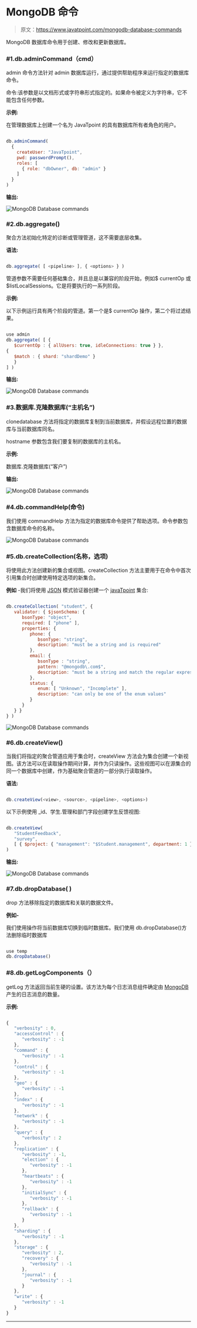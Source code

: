 # MongoDB 命令

> 原文：<https://www.javatpoint.com/mongodb-database-commands>

MongoDB 数据库命令用于创建、修改和更新数据库。

### #1.db.adminCommand（cmd）

admin 命令方法针对 admin 数据库运行，通过提供帮助程序来运行指定的数据库命令。

命令:该参数是以文档形式或字符串形式指定的。如果命令被定义为字符串，它不能包含任何参数。

**示例:**

在管理数据库上创建一个名为 JavaTpoint 的具有数据库所有者角色的用户。

```js

db.adminCommand(
  {
    createUser: "JavaTpoint",
    pwd: passwordPrompt(),
    roles: [
      { role: "dbOwner", db: "admin" }
    ]
  }
)

```

**输出:**

![MongoDB Database commands](img/cdfa866edd6ff2e6c89aeef5f62c5079.png)

### #2.db.aggregate()

聚合方法初始化特定的诊断或管理管道，这不需要底层收集。

**语法:**

```js

db.aggregate( [ <pipeline> ], { <options> } )

```

管道参数不需要任何基础集合，并且总是以兼容的阶段开始，例如$ currentOp 或$listLocalSessions。它是将要执行的一系列阶段。

**示例:**

以下示例运行具有两个阶段的管道。第一个是$ currentOp 操作，第二个将过滤结果。

```js

use admin
db.aggregate( [ {
   $currentOp : { allUsers: true, idleConnections: true } }, 
{
   $match : { shard: "shardDemo" }
   }
] )

```

**输出:**

![MongoDB Database commands](img/5eca2521043fb8a3cae8ad4169571143.png)

### #3.数据库.克隆数据库(“主机名”)

clonedatabase 方法将指定的数据库复制到当前数据库，并假设远程位置的数据库与当前数据库同名。

hostname 参数包含我们要复制的数据库的主机名。

**示例:**

数据库.克隆数据库(“客户”)

**输出:**

![MongoDB Database commands](img/11677fe2699c3c480dc8f9ad189be671.png)

### #4.db.commandHelp(命令)

我们使用 commandHelp 方法为指定的数据库命令提供了帮助选项。命令参数包含数据库命令的名称。

![MongoDB Database commands](img/1b82880e51f4ee3e7682709daeaf9815.png)

### #5.db.createCollection(名称，选项)

将使用此方法创建新的集合或视图。createCollection 方法主要用于在命令中首次引用集合时创建使用特定选项的新集合。

**例如** -我们将使用 [JSON](https://www.javatpoint.com/json-tutorial) 模式验证器创建一个 [javaTpoint](https://www.javatpoint.com/) 集合:

```js

db.createCollection( "student", {
   validator: { $jsonSchema: {
      bsonType: "object",
      required: [ "phone" ],
      properties: {
         phone: {
            bsonType: "string",
            description: "must be a string and is required"
         },
         email: {
            bsonType : "string",
            pattern: "@mongodb\.com$",
            description: "must be a string and match the regular expression pattern"
         },
         status: {
            enum: [ "Unknown", "Incomplete" ],
            description: "can only be one of the enum values"
         }
      }
   } }
} )

```

![MongoDB Database commands](img/7ce796ab02b3a2a17164aa49b880adb7.png)

### #6.db.createView()

当我们将指定的聚合管道应用于集合时，createView 方法会为集合创建一个新视图。该方法可以在读取操作期间计算，并作为只读操作。这些视图可以在源集合的同一个数据库中创建，作为基础聚合管道的一部分执行读取操作。

**语法:**

```js

db.createView(<view>, <source>, <pipeline>, <options>)

```

以下示例使用 _id、学生.管理和部门字段创建学生反馈视图:

```js

db.createView(
   "StudentFeedback",
   "survey",
   [ { $project: { "management": "$Student.management", department: 1 } } ]
)

```

**输出:**

![MongoDB Database commands](img/1a98caff745ba5b7c26953cc1d76e372.png)

### #7.db.dropDatabase( <writeconcern>)</writeconcern>

drop 方法移除指定的数据库和关联的数据文件。

**例如-**

我们使用<database>操作将当前数据库切换到临时数据库。我们使用 db.dropDatabase()方法删除临时数据库</database>

```js

use temp
db.dropDatabase()

```

### #8.db.getLogComponents（）

getLog 方法返回当前生硬的设置。该方法为每个日志消息组件确定由 [MongoDB](https://www.javatpoint.com/mongodb-tutorial) 产生的日志消息的数量。

**示例:**

```js

{
   "verbosity" : 0,
   "accessControl" : {
      "verbosity" : -1
   },
   "command" : {
      "verbosity" : -1
   },
   "control" : {
      "verbosity" : -1
   },
   "geo" : {
      "verbosity" : -1
   },
   "index" : {
      "verbosity" : -1
   },
   "network" : {
      "verbosity" : -1
   },
   "query" : {
      "verbosity" : 2
   },
   "replication" : {
      "verbosity" : -1,
      "election" : {
         "verbosity" : -1
      },
      "heartbeats" : {
         "verbosity" : -1
      },
      "initialSync" : {
         "verbosity" : -1
      },
      "rollback" : {
         "verbosity" : -1
      }
   },
   "sharding" : {
      "verbosity" : -1
   },
   "storage" : {
      "verbosity" : 2,
      "recovery" : {
         "verbosity" : -1
      },
      "journal" : {
         "verbosity" : -1
      }
   },
   "write" : {
      "verbosity" : -1
   }
}

```

* * *